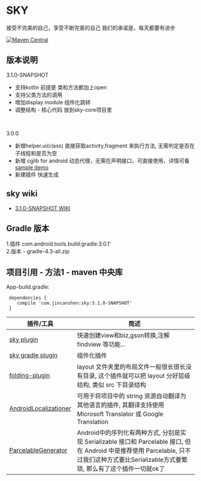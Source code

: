 # SKY
接受不完美的自己，享受不断完善的自己 我们的承诺是，每天都要有进步

[![Maven Central][mavenbadge-svg]][mavenbadge]

版本说明
-----------------------------------
3.1.0-SNAPSHOT

 - 支持kotlin 前提是 类和方法都加上open
 - 支持父类方法的调用
 - 增加display module 组件化跳转
 - 调整结构 - 核心代码 放到sky-core项目里
<br />

3.0.0

 - 新增helper.ui(class)  直接获取activity,fragment 来执行方法, 无需判定是否在子线程和是否为空
 - 新增 cglib for android 动态代理，无需在声明接口，可直接使用，详情可看 [sample demo](https://github.com/skyJinc/sky/tree/master/sample/src/main/java/com/example/sky)<br />
 - 新建插件 快速生成

sky wiki
-----------------------------------
 - [3.1.0-SNAPSHOT WIKI](https://github.com/skyJinc/sky/wiki)


Gradle 版本
-----------------------------------
1.插件 com.android.tools.build:gradle:3.0.1'<br />
2.版本 - gradle-4.3-all.zip<br />

项目引用 - 方法1 - maven 中央库
----------------------

App-build.gradle:

     dependencies {
        compile 'com.jincanshen:sky:3.1.0-SNAPSHOT'
     }

插件/工具 | 简述
-------- | --------
[sky plugin](https://github.com/skyJinc/SkyPlugin) | 快速创建view和biz,gson转换,注解findview 等功能...
[sky gradle plugin](https://github.com/skyJinc/SkyGradlePlugIn) | 组件化插件
[folding-plugin](https://github.com/dmytrodanylyk/folding-plugin) | layout 文件夹里的布局文件一般很长很长没有目录, 这个插件就可以把 layout 分好层级结构, 类似 src 下目录结构
[AndroidLocalizationer](https://github.com/westlinkin/AndroidLocalizationer) | 可用于将项目中的 string 资源自动翻译为其他语言的插件, 其翻译支持使用 Microsoft Translator 或 Google Translation
[ParcelableGenerator](https://github.com/mcharmas/android-parcelable-intellij-plugin) | Android中的序列化有两种方式, 分别是实现 Serializable 接口和 Parcelable 接口, 但在 Android 中是推荐使用 Parcelable, 只不过我们这种方式要比Serializable方式要繁琐, 那么有了这个插件一切就ok了


[mavenbadge-svg]: https://maven-badges.herokuapp.com/maven-central/com.jincanshen/sky/badge.svg
[mavenbadge]: https://maven-badges.herokuapp.com/maven-central/com.jincanshen/sky